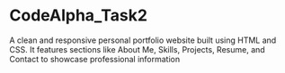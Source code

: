 # CodeAlpha_Task2
A clean and responsive personal portfolio website built using HTML and CSS. It features sections like About Me, Skills, Projects, Resume, and Contact to showcase professional information
